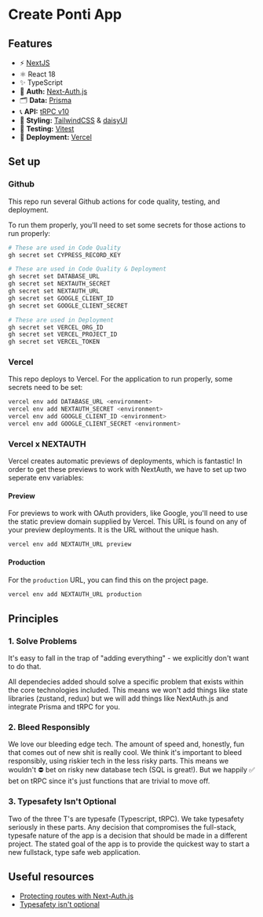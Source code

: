 # Create Ponti App

## Features

- ⚡️ [NextJS](https://nextjs.org/docs/getting-started)
- ⚛️ React 18
- ✨ TypeScript
- 🔐 **Auth:** [Next-Auth.js](https://next-auth.js.org)
- 🗂 **Data:** [Prisma](https://prisma.io)
- 📞 **API:** [tRPC v10](https://trpc.io)
- 💅 **Styling:** [TailwindCSS](https://tailwindcss.com) & [daisyUI](https://daisyui.com/docs/install/)
- 🧪 **Testing:** [Vitest](https://vitest.dev/)
- 🚀 **Deployment:** [Vercel](https://vercel.com)

## Set up

### Github

This repo run several Github actions for code quality, testing, and deployment.

To run them properly, you'll need to set some secrets for those actions to run properly:

```sh
# These are used in Code Quality
gh secret set CYPRESS_RECORD_KEY

# These are used in Code Quality & Deployment
gh secret set DATABASE_URL
gh secret set NEXTAUTH_SECRET
gh secret set NEXTAUTH_URL
gh secret set GOOGLE_CLIENT_ID
gh secret set GOOGLE_CLIENT_SECRET

# These are used in Deployment
gh secret set VERCEL_ORG_ID
gh secret set VERCEL_PROJECT_ID
gh secret set VERCEL_TOKEN
```

### Vercel

This repo deploys to Vercel. For the application to run properly, some secrets need to be set:

```sh
vercel env add DATABASE_URL <environment>
vercel env add NEXTAUTH_SECRET <environment>
vercel env add GOOGLE_CLIENT_ID <environment>
vercel env add GOOGLE_CLIENT_SECRET <environment>
```

### Vercel x NEXTAUTH

Vercel creates automatic previews of deployments, which is fantastic! In order to get these previews to work with NextAuth, we have to set up two seperate env variables:

#### Preview

For previews to work with OAuth providers, like Google, you'll
need to use the static preview domain supplied by Vercel. This URL
is found on any of your preview deployments. It is the URL without
the unique hash.

```sh
vercel env add NEXTAUTH_URL preview
```

#### Production

For the `production` URL, you can find this on the project page.

```sh
vercel env add NEXTAUTH_URL production
```

## Principles

### 1. Solve Problems

It's easy to fall in the trap of "adding everything" - we explicitly don't want to do that.

All dependecies added should solve a specific problem that exists within the core technologies included. This means we won't add things like state libraries (zustand, redux) but we will add things like NextAuth.js and integrate Prisma and tRPC for you.

### 2. Bleed Responsibly

We love our bleeding edge tech. The amount of speed and, honestly, fun that comes out of new shit is really cool. We think it's important to bleed responsibly, using riskier tech in the less risky parts. This means we wouldn't ⛔️ bet on risky new database tech (SQL is great!). But we happily ✅ bet on tRPC since it's just functions that are trivial to move off.

### 3. Typesafety Isn't Optional

Two of the three T's are typesafe (Typescript, tRPC). We take typesafety seriously in these parts. Any decision that compromises the full-stack, typesafe nature of the app is a decision that should be made in a different project. The stated goal of the app is to provide the quickest way to start a new fullstack, type safe web application.

## Useful resources

- [Protecting routes with Next-Auth.js](https://next-auth.js.org/configuration/nextjs#unstable_getserversession)
- [Typesafety isn't optional](https://github.com/t3-oss/create-t3-app/tree/)
